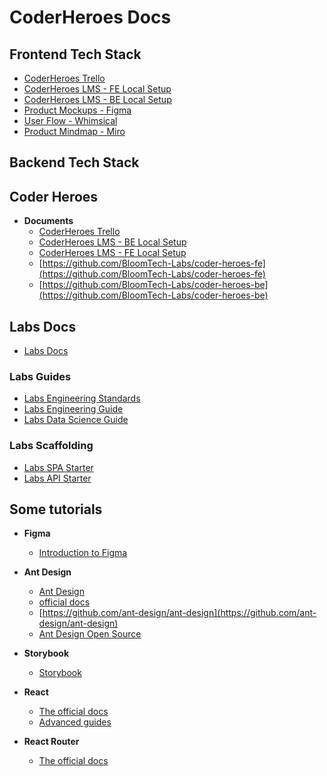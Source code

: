 #  CoderHeroes Docs

##  Frontend Tech Stack

-   [CoderHeroes Trello](https://trello.com/b/aHTZZctu/coderheroes-lms)
-   [CoderHeroes LMS - FE Local Setup](https://www.notion.so/Code-Heroes-FE-Local-Setup-1e5ad5bd1ee64667b74492c4569786c9)
-   [CoderHeroes LMS - BE Local Setup](https://www.notion.so/CoderHeroes-LMS-BE-Local-Setup-692ad03a3b94447889d2d571fd2e04ff)
-   [Product Mockups - Figma](https://www.figma.com/team_invite/redeem/qRhjvB2PhDVT3jQHW0oVL4)
-   [User Flow - Whimsical](https://whimsical.com/coderheroes-TmafuT46wvV24JAqkRvMja)
-   [Product Mindmap - Miro](https://miro.com/app/board/uXjVOzxWf60=/?share_link_id=942470256239)

##  Backend Tech Stack

## Coder Heroes

*  **Documents**
   -    [CoderHeroes Trello](https://trello.com/b/aHTZZctu/coderheroes-lms)
   -    [CoderHeroes LMS - BE Local Setup](https://www.notion.so/CoderHeroes-LMS-BE-Local-Setup-692ad03a3b94447889d2d571fd2e04ff)
   -    [CoderHeroes LMS - FE Local Setup](https://www.notion.so/Code-Heroes-FE-Local-Setup-1e5ad5bd1ee64667b74492c4569786c9)
   -    [https://github.com/BloomTech-Labs/coder-heroes-fe](https://github.com/BloomTech-Labs/coder-heroes-fe)
   -    [https://github.com/BloomTech-Labs/coder-heroes-be](https://github.com/BloomTech-Labs/coder-heroes-be)

## Labs Docs

- [Labs Docs](https://bloomtechlabs.gitbook.io/home)

### Labs Guides

- [Labs Engineering Standards](https://bloomtechlabs.gitbook.io/standards)
- [Labs Engineering Guide](https://bloomtechlabs.gitbook.io/guides)
- [Labs Data Science Guide](https://bloomtechlabs.gitbook.io/data-science)

### Labs Scaffolding

- [Labs SPA Starter](https://bloomtechlabs.gitbook.io/labs-spa-starter)
- [Labs API Starter](https://bloomtechlabs.gitbook.io/api)

## Some tutorials

* **Figma**

    -   [Introduction to Figma](https://webdesign.tutsplus.com/courses/search/Introduction+To+Figma)

* **Ant Design**
    -  [Ant Design](https://ant.design/)
    -  [official docs](https://ant.design/docs/react/introduce)
    -  [https://github.com/ant-design/ant-design](https://github.com/ant-design/ant-design)
    -  [Ant Design Open Source](https://www.figma.com/community/file/831698976089873405)

* **Storybook**
    -   [Storybook](https://storybook.js.org/docs/react/get-started/introduction)

* **React**
    -   [The official docs](https://react.dev/learn)
    -   [Advanced guides](https://reactjs.org/docs/accessibility.html)

* **React Router**
    -   [The official docs](https://reactrouter.com/en/main)

